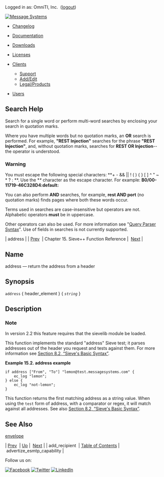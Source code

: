 Logged in as: OmniTI, Inc.  ([logout](https://support.messagesystems.com/logout.php))

[![Message Systems](https://support.messagesystems.com/images/ms-white205.png)](https://support.messagesystems.com/start.php) 

*   [Changelog](https://support.messagesystems.com/start.php?show=changelog)
*   [Documentation](https://support.messagesystems.com/docs/)
*   [Downloads](https://support.messagesystems.com/start.php)

*   [Licenses](https://support.messagesystems.com/license_summary.php)
*   <a href="">Clients</a>
    *   [Support](https://support.messagesystems.com/cs.php)
    *   [Add/Edit](https://support.messagesystems.com/edit_client.php)
    *   [Legal/Products](https://support.messagesystems.com/edit_products.php)
*   [Users](https://support.messagesystems.com/edit_customer.php)

## Search Help

Search for a single word or perform multi-word searches by enclosing your search in quotation marks.

Where you have multiple words but no quotation marks, an **OR** search is performed. For example, **"REST Injection"** searches for the phrase **"REST Injection"**, and, without quotation marks, searches for **REST OR Injection**--the operator is understood.

### Warning

You must escape the following special characters: **+ - && || ! ( ) { } [ ] ^ " ~ * ? : \**. Use the **\** character as the escape character. For example: **B0/00-11719-46C328D4\:default\:**

You can also perform **AND** searches, for example, **rest AND port** (no quotation marks) finds pages where both these words occur.

Terms used in searches are case-insensitive but operators are not. Alphabetic operators **must** be in uppercase.

Other operators can also be used. For more information see "[Query Parser Syntax](https://lucene.apache.org/core/old_versioned_docs/versions/3_0_0/queryparsersyntax.html)". Use of fields in searches is not currently supported.

| address |
| [Prev](sieve.ref.add_recipient.php)  | Chapter 15. Sieve++ Function Reference |  [Next](sieve.ref.advertize_esmtp_capability.php) |

<a name="sieve.ref.address"></a>
## Name

address — return the address from a header

## Synopsis

`address` { header_element } { *`string`* }

<a name="idp13144464"></a>
## Description

### Note

In version 2.2 this feature requires that the sievelib module be loaded.

This function implements the standard "address" Sieve test; it parses addresses out of the header you request and tests against them. For more information see [Section 8.2, “Sieve's Basic Syntax”](sieve.syntax.basic.php "8.2. Sieve's Basic Syntax").

<a name="example.address"></a>

**Example 15.2. address example**

```
if address ["From", "To"] "lemon@test.messagesystems.com" {
    ec_log "lemon";
} else {
    ec_log "not-lemon";
}
```

This function returns the first matching address as a string value. When using the `test` form of address, with a comparator or regex, it will match against all addresses. See also [Section 8.2, “Sieve's Basic Syntax”](sieve.syntax.basic.php "8.2. Sieve's Basic Syntax").

<a name="idp13152512"></a>
## See Also

[envelope](sieve.ref.envelope.php "envelope")

| [Prev](sieve.ref.add_recipient.php)  | [Up](sieve.ref.php) |  [Next](sieve.ref.advertize_esmtp_capability.php) |
| add_recipient  | [Table of Contents](index.php) |  advertize_esmtp_capability |

Follow us on:

[![Facebook](https://support.messagesystems.com/images/icon-facebook.png)](http://www.facebook.com/messagesystems) [![Twitter](https://support.messagesystems.com/images/icon-twitter.png)](http://twitter.com/#!/MessageSystems) [![LinkedIn](https://support.messagesystems.com/images/icon-linkedin.png)](http://www.linkedin.com/company/message-systems)
